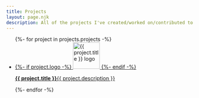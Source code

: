 ```yaml
---
title: Projects
layout: page.njk
description: All of the projects I've created/worked on/contributed to.
---
```


<ul class="cat-list">
{%- for project in projects.projects -%}
    <li class="cat-list-item">
        <a class="cat-list-item__link" href="{{ project.link }}">
            {%- if project.logo -%}
            <img src="{{ project.logo }}" alt="{{ project.title }} logo" width="72" height="72">
            {%- endif -%}
            <p class="cat-list-item__meta"><strong>{{ project.title }}</strong>{{ project.description }}</p>
        </a>
    </li>
{%- endfor -%}
</ul>
